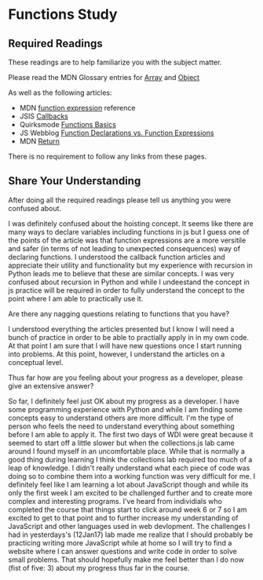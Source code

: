 # Functions Study

## Required Readings

These readings are to help familiarize you with the subject matter.

Please read the MDN Glossary entries for [Array](https://developer.mozilla.org/en-US/docs/Glossary/array) and [Object](https://developer.mozilla.org/en-US/docs/Glossary/Object)

As well as the following articles:

-   MDN [function expression](https://developer.mozilla.org/en-US/docs/Web/JavaScript/Reference/Operators/function) reference
-   JSIS [Callbacks](http://javascriptissexy.com/understand-javascript-callback-functions-and-use-them/)
-   Quirksmode [Functions Basics](http://www.quirksmode.org/js/function.html)
-   JS Webblog [Function Declarations vs. Function Expressions](https://javascriptweblog.wordpress.com/2010/07/06/function-declarations-vs-function-expressions/)
-   MDN [Return](https://developer.mozilla.org/en-US/docs/Web/JavaScript/Reference/Statements/return)

There is no requirement to follow any links from these pages.

## Share Your Understanding

After doing all the required readings please tell us anything you were confused about.

I was definitely confused about the hoisting concept. It seems like there are many ways to declare variables including functions in js but I guess one of the points of the article was that function expressions are a more versitile and safer (in terms of not leading to unexpected consequences) way of declaring functions.
I understood the callback function articles and appreciate their utility and functionality but my experience with recursion in Python leads me to believe that these are similar concepts. I was very confused about recursion in Python and while I undeestand the concept in js practice will be required in order to fully understand the concept to the point where I am able to practically use it.

Are there any nagging questions relating to functions that you have?

I understood everything the articles presented but I know I will need a bunch of practice in order to be able to practially apply in in my own code. At that point I am sure that I will have new questions once I start running into problems. At this point, however, I understand the articles on a conceptual level.

Thus far how are you feeling about your progress as a developer, please give
an extensive answer?

So far, I definitely feel just OK about my progress as a developer. I have some programming experience with Python and while I am finding some concepts easy to understand others are more difficult. I'm the type of person who feels the need to understand everything about something before I am able to apply it. The first two days of WDI were great because it seemed to start off a little slower but when the collections.js lab came around I found myself in an uncomfortable place. While that is normally a good thing during learning I think the collections lab required too much of a leap of knowledge. I didn't really understand what each piece of code was doing so to combine them into a working function was very difficult for me. I definitely feel like I am learning a lot about JavaScript though and while its only the first week I am excited to be challenged further and to create more complex and interesting programs. I've heard from individials who completed the course that things start to click around week 6 or 7 so I am excited to get to that point and to further increase my understanding of JavaScript and other languages used in web devlopment.
The challenges I had in yesterdays's (12Jan17) lab made me realize that I should probably be practicing writing more JavaScript while at home so I will try to find a website where I can answer questions and write code in order to solve small problems. That should hopefully make me feel better than I do now (fist of five: 3) about my progress thus far in the course.
